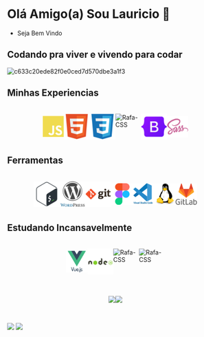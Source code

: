 
# Olá Amigo(a) Sou Lauricio 👋

- Seja Bem Vindo
<div>
<a href="https://github.com/LauricioX"></a>

 </div>
    


## Codando pra viver e vivendo para codar

![c633c20ede82f0e0ced7d570dbe3a1f3](https://i.imgur.com/bPHcsTs.gif)



## Minhas Experiencias



<div style="display:flex; align-items:center; justify-content:center; gap:10; margin:30px 0">
 <br>
 <br>

<img align="center" alt="Rafa-Js" height="50" width="50" src="https://raw.githubusercontent.com/devicons/devicon/master/icons/javascript/javascript-plain.svg">
  
<img align="center" alt="Rafa-HTML" height="60" width="60" src="https://raw.githubusercontent.com/devicons/devicon/master/icons/html5/html5-original.svg">

<img align="center" alt="Rafa-CSS" height="60" width="60" src="https://raw.githubusercontent.com/devicons/devicon/master/icons/css3/css3-original.svg">
<img align="center" alt="Rafa-CSS" height="60" width="60" src="https://duppinswp.com/wp-content/uploads/sites/5/2022/03/cpanel-logo.png">


 <img align="center" alt="Rafa-CSS" height="60" width="60" src="https://raw.githubusercontent.com/devicons/devicon/2ae2a900d2f041da66e950e4d48052658d850630/icons/bootstrap/bootstrap-original.svg">
 
 
 <img align="center" alt="Rafa-Js" height="50" width="50" src="https://raw.githubusercontent.com/devicons/devicon/2ae2a900d2f041da66e950e4d48052658d850630/icons/sass/sass-original.svg">
 
 ##  <br>
 
 




</div>

## Ferramentas


<div style="display:flex; align-items:center; justify-content:center; gap:10; margin:30px 0">
 <br>


  <img align="center" alt="Rafa-CSS" height="60" width="60" src="https://raw.githubusercontent.com/devicons/devicon/2ae2a900d2f041da66e950e4d48052658d850630/icons/bash/bash-original.svg">

 <img align="center" alt="Rafa-CSS" height="60" width="60" src="https://raw.githubusercontent.com/devicons/devicon/2ae2a900d2f041da66e950e4d48052658d850630/icons/wordpress/wordpress-original.svg">

 <img align="center" alt="Rafa-HTML" height="60" width="60" src="https://raw.githubusercontent.com/devicons/devicon/2ae2a900d2f041da66e950e4d48052658d850630/icons/git/git-original-wordmark.svg">
  <img align="center" alt="Rafa-Js" height="50" width="50" src="https://raw.githubusercontent.com/devicons/devicon/2ae2a900d2f041da66e950e4d48052658d850630/icons/figma/figma-original.svg">
 <img align="center" alt="Rafa-Js" height="50" width="50" src="https://raw.githubusercontent.com/devicons/devicon/2ae2a900d2f041da66e950e4d48052658d850630/icons/vscode/vscode-original-wordmark.svg">
 
  <img align="center" alt="Rafa-Js" height="50" width="50" src="https://raw.githubusercontent.com/devicons/devicon/2ae2a900d2f041da66e950e4d48052658d850630/icons/linux/linux-original.svg">
 
 <img align="center" alt="Rafa-Js" height="50" width="50" src="https://raw.githubusercontent.com/devicons/devicon/2ae2a900d2f041da66e950e4d48052658d850630/icons/gitlab/gitlab-original-wordmark.svg">
 

 
 



 ##  <br>

 

</div>

## Estudando Incansavelmente


<div style="display:flex; align-items:center; justify-content:center; gap:10; margin:30px 0">
 <br>

<img align="center" alt="Rafa-Js" height="50" width="50" src="https://raw.githubusercontent.com/devicons/devicon/2ae2a900d2f041da66e950e4d48052658d850630/icons/vuejs/vuejs-original-wordmark.svg">

<img align="center" alt="Rafa-CSS" height="60" width="60" src="https://raw.githubusercontent.com/devicons/devicon/2ae2a900d2f041da66e950e4d48052658d850630/icons/nodejs/nodejs-original-wordmark.svg">

<img align="center" alt="Rafa-CSS" height="60" width="60" src="https://camo.githubusercontent.com/3e314c40876bf02486b25c16c8e90c898764c00d28cb9258fa883cc1586fd093/68747470733a2f2f74682e62696e672e636f6d2f74682f69642f4f49502e3333437742596b6d6e4d66704139446a757032324a77486148613f7069643d496d674465742672733d31">

<img align="center" alt="Rafa-CSS" height="60" width="60" src="https://camo.githubusercontent.com/fc9113cfa08cba6a731800ded8a98f520e484a5ea5777671964a66b9779a8692/68747470733a2f2f63646e2e69636f6e73636f75742e636f6d2f69636f6e2f667265652f706e672d3531322f747970657363726970742d313137343936352e706e67">
 
  ##  <br>


</div>



<div style="display:flex; align-items:center; justify-content:center; gap:10; margin:30px 0">
  
   
  <a href="https://www.instagram.com/webdevelopermasterpro/" target="_blank"><img src="https://img.shields.io/badge/-Instagram-%23E4405F?style=for-the-badge&logo=instagram&logoColor=white" target="_blank"></a>
 
  <a href="https://br.linkedin.com/in/lauricio-de-souza-776b04215" target="_blank"><img src="https://img.shields.io/badge/-LinkedIn-%230077B5?style=for-the-badge&logo=linkedin&logoColor=white" target="_blank"></a> 
</div>



 <img height="130em" src="https://github-readme-stats.vercel.app/api?username=LauricioX&show_icons=true&theme=algolia&include_all_commits=true&count_private=true"/> 
 
<img height="130em"  src="https://github-readme-stats.vercel.app/api/top-langs/?username=LauricioX&layout=compact&langs_count=7&theme=algolia"/> 




